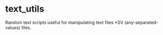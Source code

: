 text_utils
==========

Random text scripts useful for manipulating text files *SV (any-separated-values) files.
